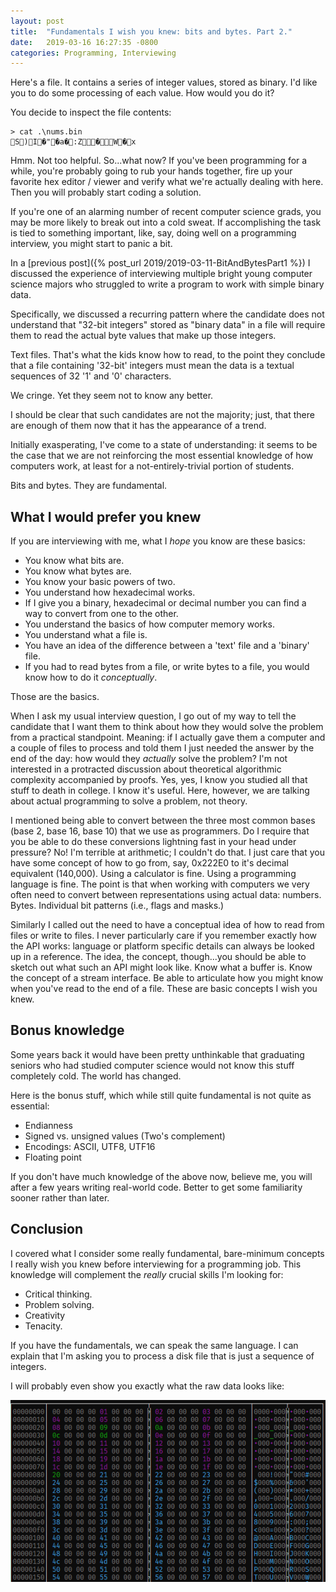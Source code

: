 ```yaml
---
layout: post
title:  "Fundamentals I wish you knew: bits and bytes. Part 2."
date:   2019-03-16 16:27:35 -0800
categories: Programming, Interviewing
---
```


Here's a file. It contains a series of integer values, stored as binary. I'd like you to do some processing of each value. How would you do it?

You decide to inspect the file contents:

``` text
> cat .\nums.bin
S)I�"�a�:Z�W�x
```

Hmm. Not too helpful. So...what now? If you've been programming for a while, you're probably going to rub your hands together, fire up your favorite hex editor / viewer and verify what we're actually dealing with here. Then you will probably start coding a solution.

If you're one of an alarming number of recent computer science grads, you may be more likely to break out into a cold sweat. If accomplishing the task is tied to something important, like, say, doing well on a programming interview, you might start to panic a bit.

In a [previous post]({% post_url 2019/2019-03-11-BitAndBytesPart1 %}) I discussed the experience of interviewing multiple bright young computer science majors who struggled to write a program to work with simple binary data.

Specifically, we discussed a recurring pattern where the candidate does not understand that "32-bit integers" stored as "binary data" in a file will require them to read the actual byte values that make up those integers.

Text files. That's what the kids know how to read, to the point they conclude that a file containing '32-bit' integers must mean the data is a textual sequences of 32 '1' and '0' characters.

We cringe. Yet they seem not to know any better.

I should be clear that such candidates are not the majority; just, that there are enough of them now that it has the appearance of a trend.

Initially exasperating, I've come to a state of understanding: it seems to be the case that we are not reinforcing the most essential knowledge of how computers work, at least for a not-entirely-trivial portion of students.

Bits and bytes. They are fundamental.

## What I would prefer you knew
If you are interviewing with me, what I *hope* you know are these basics:
* You know what bits are.
* You know what bytes are.
* You know your basic powers of two.
* You understand how hexadecimal works.
* If I give you a binary, hexadecimal or decimal number you can find a way to convert from one to the other.
* You understand the basics of how computer memory works.
* You understand what a file is.
* You have an idea of the difference between a 'text' file and a 'binary' file.
* If you had to read bytes from a file, or write bytes to a file, you would know how to do it *conceptually*.

Those are the basics.

When I ask my usual interview question, I go out of my way to tell the candidate that I want them to think about how they would solve the problem from a practical standpoint. Meaning: if I actually gave them a computer and a couple of files to process and told them I just needed the answer by the end of the day: how would they *actually* solve the problem? I'm not interested in a protracted discussion about theoretical algorithmic complexity accompanied by proofs. Yes, yes, I know you studied all that stuff to death in college. I know it's useful. Here, however, we are talking about actual programming to solve a problem, not theory.

I mentioned being able to convert between the three most common bases (base 2, base 16, base 10) that we use as programmers. Do I require that you be able to do these conversions lightning fast in your head under pressure? No! I'm terrible at arithmetic; I couldn't do that. I just care that you have some concept of how to go from, say, 0x222E0 to it's decimal equivalent (140,000). Using a calculator is fine. Using a programming language is fine. The point is that when working with computers we very often need to convert between representations using actual data: numbers. Bytes. Individual bit patterns (i.e., flags and masks.)

Similarly I called out the need to have a conceptual idea of how to read from files or write to files. I never particularly care if you remember exactly how the API works: language or platform specific details can always be looked up in a reference. The idea, the concept, though...you should be able to sketch out what such an API might look like. Know what a buffer is. Know the concept of a stream interface. Be able to articulate how you might know when you've read to the end of a file. These are basic concepts I wish you knew.

## Bonus knowledge
Some years back it would have been pretty unthinkable that graduating seniors who had studied computer science would not know this stuff completely cold. The world has changed.

Here is the bonus stuff, which while still quite fundamental is not quite as essential:
* Endianness
* Signed vs. unsigned values (Two's complement)
* Encodings: ASCII, UTF8, UTF16
* Floating point

If you don't have much knowledge of the above now, believe me, you will after a few years writing real-world code. Better to get some familiarity sooner rather than later.

## Conclusion
I covered what I consider some really fundamental, bare-minimum concepts I really wish you knew before interviewing for a programming job. This knowledge will complement the *really* crucial skills I'm looking for: 
* Critical thinking.
* Problem solving.
* Creativity
* Tenacity.

If you have the fundamentals, we can speak the same language. I can explain that I'm asking you to process a disk file that is just a sequence of integers. 

I will probably even show you exactly what the raw data looks like:

![Binary Data](/images/numbers1.png)